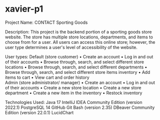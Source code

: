 # xavier-p1

Project Name: 
  CONTACT Sporting Goods

Description: 
  This project is the backend portion of a sporting goods store website. The store has multiple store locations, departments, and items to choose from for a user. All users can access this online store; however, the user type determines a user's level of accessibility of the website.

User types:
  Default (store customer)
    •	Create an account
    •	Log in and out of their accounts
    •	Browse through, search, and select different store locations
    •	Browse through, search, and select different departments
    •	Browse through, search, and select different store items inventory
    •	Add items to cart
    •	View cart and order history    
  Admin (store administrator/ manager)
    •	Create an account
    •	Log in and out of their accounts
    •	Create a new store location
    •	Create a new store department
    •	Create a new item in the inventory
    •	Restock inventory
    
Technologies Used:
  Java 17
  IntelliJ IDEA Community Edition (version 2022.1)
  PostgreSQL 14
  GitHub
  Git Bash (version 2.35)
  DBeaver Community Edition (version 22.0.1)
  LucidChart
